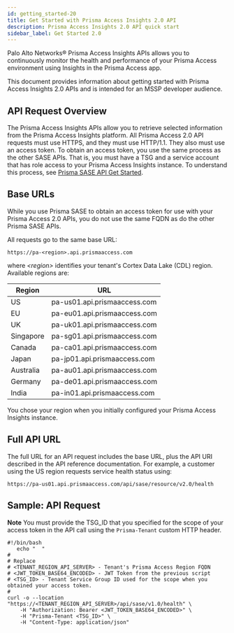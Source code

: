 ```yaml
---
id: getting_started-20
title: Get Started with Prisma Access Insights 2.0 API
description: Prisma Access Insights 2.0 API quick start
sidebar_label: Get Started 2.0
---
```


Palo Alto Networks® Prisma Access Insights APIs allows you to continuously monitor the health and
performance of your Prisma Access environment using Insights in the Prisma Access app. 

This document provides information about getting started with Prisma Access
Insights 2.0 APIs and is intended for an MSSP developer audience.

## API Request Overview

The Prisma Access Insights APIs allow you to retrieve selected information from the Prisma Access
Insights platform. All Prisma Access 2.0 API requests must use HTTPS, and they must use HTTP/1.1. 
They also must use an access token. To obtain an access token, you use the same process as the 
other SASE APIs. That is, you must have a TSG and a service account that has role access to your
Prisma Access Insights instance. To understand this process, see 
[Prisma SASE API Get Started](/sase/docs/getstarted).

## Base URLs

While you use Prisma SASE to obtain an access token for use with your Prisma Access 2.0
APIs, you do not use the same FQDN as do the other Prisma SASE APIs.

All requests go to the same base URL:

`https://pa-<region>.api.prismaaccess.com`

where *&lt;region&gt;* identifies your tenant's Cortex Data Lake (CDL) region. Available
regions are:

| Region | URL |
---------|-----|
| US | pa-us01.api.prismaaccess.com |
| EU | pa-eu01.api.prismaaccess.com |
| UK | pa-uk01.api.prismaaccess.com |
| Singapore | pa-sg01.api.prismaaccess.com |
| Canada | pa-ca01.api.prismaaccess.com |
| Japan | pa-jp01.api.prismaaccess.com |
| Australia | pa-au01.api.prismaaccess.com |
| Germany | pa-de01.api.prismaaccess.com |
| India | pa-in01.api.prismaaccess.com |

You chose your region when you initially configured your Prisma Access Insights
instance. 

## Full API URL

The full URL for an API request includes the base URL, plus the API URI described in the API
reference documentation. For example, a customer using the US region 
requests service health status using:

`https://pa-us01.api.prismaaccess.com/api/sase/resource/v2.0/health`


## Sample: API Request

**Note** You must provide the TSG_ID that you specified for the scope of your access token in the
API call using the `Prisma-Tenant` custom HTTP header.

    #!/bin/bash
       echo "  "
    #
    # Replace
    # <TENANT_REGION_API_SERVER> - Tenant's Prisma Access Region FQDN
    # <JWT_TOKEN_BASE64_ENCODED> - JWT Token from the previous script
    # <TSG_ID> - Tenant Service Group ID used for the scope when you obtained your access token.
    #
    curl -o --location "https://<TENANT_REGION_API_SERVER>/api/sase/v1.0/health" \
        -H "Authorization: Bearer <JWT_TOKEN_BASE64_ENCODED>" \
        -H "Prisma-Tenant <TSG_ID>" \
        -H "Content-Type: application/json" 

